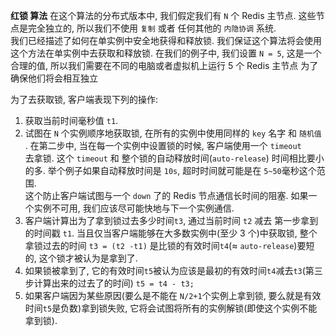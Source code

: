 **红锁 算法**
在这个算法的分布式版本中, 我们假定我们有 `N` 个 Redis 主节点. 这些节点是完全独立的, 所以我们不使用 `复制` 或者 任何其他的 `内隐协调` 系统.  
我们已经描述了如何在单实例中安全地获得和释放锁. 我们保证这个算法将会使用这个方法在单实例中去获取和释放锁. 在我们的例子中, 我们设置 `N = 5`, 这是一个  
合理的值, 所以我们需要在不同的电脑或者虚拟机上运行 5 个 Redis 主节点 为了确保他们将会相互独立  

为了去获取锁, 客户端表现下列的操作:
1. 获取当前时间毫秒值 `t1`.
2. 试图在 `N` 个实例顺序地获取锁, 在所有的实例中使用同样的 `key` 名字 和 `随机值` . 在第二步中, 当在每一个实例中设置锁的时候, 客户端使用一个 `timeout`  
去拿锁. 这个 `timeout` 和 整个锁的自动释放时间(`auto-release`) 时间相比要小的多. 举个例子如果自动释放时间是 `10s`, 超时时间就可能是在 `5~50`毫秒这个范围.  
这个防止客户端试图与一个 `down` 了的 Redis 节点通信长时间的阻塞. 如果一个实例不可用, 我们应该尽可能快地与下一个实例通信.
3. 客户端计算出为了拿到锁过去多少时间`t3`, 通过当前时间 `t2` 减去 第一步拿到的时间戳 `t1`. 当且仅当客户端能够在大多数实例中(至少 3 个)中获取锁, 整个拿锁过去的时间 `t3 = (t2 -t1)` 
是比锁的有效时间`t4`(≈ `auto-release`)要短的, 这个锁才被认为是拿到了.
4. 如果锁被拿到了, 它的有效时间`t5`被认为应该是最初的有效时间`t4`减去`t3`(第三步计算出来的过去了的时间) `t5 = t4 - t3;`
5. 如果客户端因为某些原因(要么是不能在 `N/2+1`个实例上拿到锁, 要么就是有效时间`t5`是负数)拿到锁失败, 它将会试图将所有的实例解锁(即使这个实例不能拿到锁).
